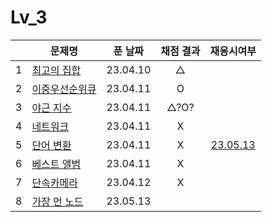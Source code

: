 # Lv_3

|     | 문제명                          | 푼 날짜  | 채점 결과 |         재응시여부          |
| :-: | ------------------------------- | :------: | :-------: | :-------------------------: |
|  1  | [최고의 집합](./bestSet.js)     | 23.04.10 |     △     |
|  2  | [이중우선순위큐](./heap.js)     | 23.04.11 |     O     |
|  3  | [야근 지수](./totalNight.js)    | 23.04.11 |   △?O?    |
|  4  | [네트워크](./network.js)        | 23.04.11 |     X     |
|  5  | [단어 변환](./changeWord.js)    | 23.04.11 |     X     | [23.05.13](./changeWord.js) |
|  6  | [베스트 앨범](./bestAlbum.js)   | 23.04.11 |     X     |
|  7  | [단속카메라](./detectCamera.js) | 23.04.12 |     X     |
|  8  | [가장 먼 노드](./farNode.js)    | 23.05.13 |
